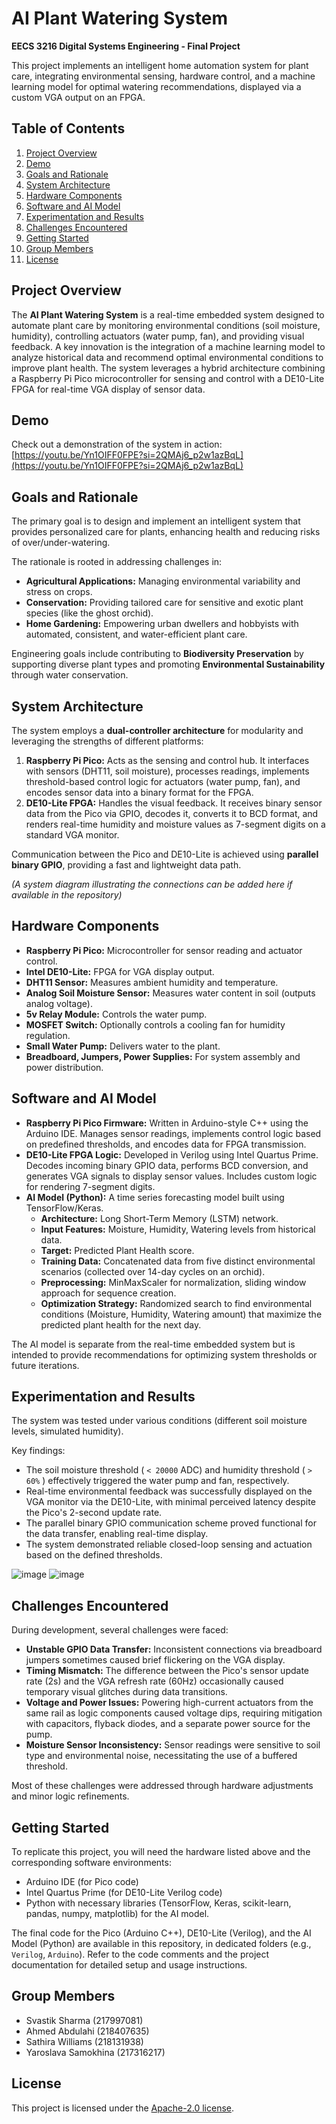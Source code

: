 # AI Plant Watering System

**EECS 3216 Digital Systems Engineering - Final Project**

This project implements an intelligent home automation system for plant care, integrating environmental sensing, hardware control, and a machine learning model for optimal watering recommendations, displayed via a custom VGA output on an FPGA.

## Table of Contents

1.  [Project Overview](#project-overview)
2.  [Demo](#demo)
3.  [Goals and Rationale](#goals-and-rationale)
4.  [System Architecture](#system-architecture)
5.  [Hardware Components](#hardware-components)
6.  [Software and AI Model](#software-and-ai-model)
7.  [Experimentation and Results](#experimentation-and-results)
8.  [Challenges Encountered](#challenges-encountered)
9. [Getting Started](#getting-started)
10. [Group Members](#group-members)
11. [License](#license)

## Project Overview

The **AI Plant Watering System** is a real-time embedded system designed to automate plant care by monitoring environmental conditions (soil moisture, humidity), controlling actuators (water pump, fan), and providing visual feedback. A key innovation is the integration of a machine learning model to analyze historical data and recommend optimal environmental conditions to improve plant health. The system leverages a hybrid architecture combining a Raspberry Pi Pico microcontroller for sensing and control with a DE10-Lite FPGA for real-time VGA display of sensor data.

## Demo

Check out a demonstration of the system in action:
[https://youtu.be/Yn1OIFF0FPE?si=2QMAj6_p2w1azBqL](https://youtu.be/Yn1OIFF0FPE?si=2QMAj6_p2w1azBqL)

## Goals and Rationale

The primary goal is to design and implement an intelligent system that provides personalized care for plants, enhancing health and reducing risks of over/under-watering.

The rationale is rooted in addressing challenges in:
*   **Agricultural Applications:** Managing environmental variability and stress on crops.
*   **Conservation:** Providing tailored care for sensitive and exotic plant species (like the ghost orchid).
*   **Home Gardening:** Empowering urban dwellers and hobbyists with automated, consistent, and water-efficient plant care.

Engineering goals include contributing to **Biodiversity Preservation** by supporting diverse plant types and promoting **Environmental Sustainability** through water conservation.

## System Architecture

The system employs a **dual-controller architecture** for modularity and leveraging the strengths of different platforms:

1.  **Raspberry Pi Pico:** Acts as the sensing and control hub. It interfaces with sensors (DHT11, soil moisture), processes readings, implements threshold-based control logic for actuators (water pump, fan), and encodes sensor data into a binary format for the FPGA.
2.  **DE10-Lite FPGA:** Handles the visual feedback. It receives binary sensor data from the Pico via GPIO, decodes it, converts it to BCD format, and renders real-time humidity and moisture values as 7-segment digits on a standard VGA monitor.

Communication between the Pico and DE10-Lite is achieved using **parallel binary GPIO**, providing a fast and lightweight data path.

*(A system diagram illustrating the connections can be added here if available in the repository)*

## Hardware Components

*   **Raspberry Pi Pico:** Microcontroller for sensor reading and actuator control.
*   **Intel DE10-Lite:** FPGA for VGA display output.
*   **DHT11 Sensor:** Measures ambient humidity and temperature.
*   **Analog Soil Moisture Sensor:** Measures water content in soil (outputs analog voltage).
*   **5v Relay Module:** Controls the water pump.
*   **MOSFET Switch:** Optionally controls a cooling fan for humidity regulation.
*   **Small Water Pump:** Delivers water to the plant.
*   **Breadboard, Jumpers, Power Supplies:** For system assembly and power distribution.

## Software and AI Model

*   **Raspberry Pi Pico Firmware:** Written in Arduino-style C++ using the Arduino IDE. Manages sensor readings, implements control logic based on predefined thresholds, and encodes data for FPGA transmission.
*   **DE10-Lite FPGA Logic:** Developed in Verilog using Intel Quartus Prime. Decodes incoming binary GPIO data, performs BCD conversion, and generates VGA signals to display sensor values. Includes custom logic for rendering 7-segment digits.
*   **AI Model (Python):** A time series forecasting model built using TensorFlow/Keras.
    *   **Architecture:** Long Short-Term Memory (LSTM) network.
    *   **Input Features:** Moisture, Humidity, Watering levels from historical data.
    *   **Target:** Predicted Plant Health score.
    *   **Training Data:** Concatenated data from five distinct environmental scenarios (collected over 14-day cycles on an orchid).
    *   **Preprocessing:** MinMaxScaler for normalization, sliding window approach for sequence creation.
    *   **Optimization Strategy:** Randomized search to find environmental conditions (Moisture, Humidity, Watering amount) that maximize the predicted plant health for the next day.

The AI model is separate from the real-time embedded system but is intended to provide recommendations for optimizing system thresholds or future iterations.

## Experimentation and Results

The system was tested under various conditions (different soil moisture levels, simulated humidity).

Key findings:
*   The soil moisture threshold ( `< 20000` ADC) and humidity threshold ( `> 60%` ) effectively triggered the water pump and fan, respectively.
*   Real-time environmental feedback was successfully displayed on the VGA monitor via the DE10-Lite, with minimal perceived latency despite the Pico's 2-second update rate.
*   The parallel binary GPIO communication scheme proved functional for the data transfer, enabling real-time display.
*   The system demonstrated reliable closed-loop sensing and actuation based on the defined thresholds.

![image](https://github.com/user-attachments/assets/b67084c9-0c75-466d-93b7-ce8931fdd821)
![image](https://github.com/user-attachments/assets/87845ae4-5fc2-467e-bbf5-d9071eaccfa8)

## Challenges Encountered

During development, several challenges were faced:
*   **Unstable GPIO Data Transfer:** Inconsistent connections via breadboard jumpers sometimes caused brief flickering on the VGA display.
*   **Timing Mismatch:** The difference between the Pico's sensor update rate (2s) and the VGA refresh rate (60Hz) occasionally caused temporary visual glitches during data transitions.
*   **Voltage and Power Issues:** Powering high-current actuators from the same rail as logic components caused voltage dips, requiring mitigation with capacitors, flyback diodes, and a separate power source for the pump.
*   **Moisture Sensor Inconsistency:** Sensor readings were sensitive to soil type and environmental noise, necessitating the use of a buffered threshold.

Most of these challenges were addressed through hardware adjustments and minor logic refinements.

## Getting Started

To replicate this project, you will need the hardware listed above and the corresponding software environments:
*   Arduino IDE (for Pico code)
*   Intel Quartus Prime (for DE10-Lite Verilog code)
*   Python with necessary libraries (TensorFlow, Keras, scikit-learn, pandas, numpy, matplotlib) for the AI model.

The final code for the Pico (Arduino C++), DE10-Lite (Verilog), and the AI Model (Python) are available in this repository, in dedicated folders (e.g., `Verilog`, `Arduino`). Refer to the code comments and the project documentation for detailed setup and usage instructions.

## Group Members

*   Svastik Sharma (217997081)
*   Ahmed Abdulahi (218407635)
*   Sathira Williams (218131938)
*   Yaroslava Samokhina (217316217)

## License
This project is licensed under the [Apache-2.0 license](LICENSE).

